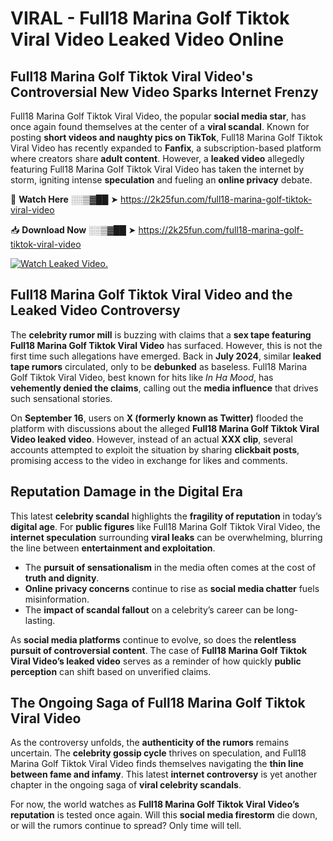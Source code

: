 # VIRAL - Full18 Marina Golf Tiktok Viral Video Leaked Video Online

## **Full18 Marina Golf Tiktok Viral Video's Controversial New Video Sparks Internet Frenzy**  

Full18 Marina Golf Tiktok Viral Video, the popular **social media star**, has once again found themselves at the center of a **viral scandal**. Known for posting **short videos and naughty pics on TikTok**, Full18 Marina Golf Tiktok Viral Video has recently expanded to **Fanfix**, a subscription-based platform where creators share **adult content**. However, a **leaked video** allegedly featuring Full18 Marina Golf Tiktok Viral Video has taken the internet by storm, igniting intense **speculation** and fueling an **online privacy** debate.  

🔴 **Watch Here** ░░▒▓██ ➤ https://2k25fun.com/full18-marina-golf-tiktok-viral-video  

📥 **Download Now** ░░▒▓██ ➤ https://2k25fun.com/full18-marina-golf-tiktok-viral-video  

[![Watch Leaked Video.](https://miro.medium.com/v2/resize:fit:828/format:webp/1*cilzJN44JGOrTw9NJCrNHA.gif "Watch Leaked Video")](https://2k25fun.com/full18-marina-golf-tiktok-viral-video)

## **Full18 Marina Golf Tiktok Viral Video and the Leaked Video Controversy**  

The **celebrity rumor mill** is buzzing with claims that a **sex tape featuring Full18 Marina Golf Tiktok Viral Video** has surfaced. However, this is not the first time such allegations have emerged. Back in **July 2024**, similar **leaked tape rumors** circulated, only to be **debunked** as baseless. Full18 Marina Golf Tiktok Viral Video, best known for hits like *In Ha Mood*, has **vehemently denied the claims**, calling out the **media influence** that drives such sensational stories.  

On **September 16**, users on **X (formerly known as Twitter)** flooded the platform with discussions about the alleged **Full18 Marina Golf Tiktok Viral Video leaked video**. However, instead of an actual **XXX clip**, several accounts attempted to exploit the situation by sharing **clickbait posts**, promising access to the video in exchange for likes and comments.  

## **Reputation Damage in the Digital Era**  

This latest **celebrity scandal** highlights the **fragility of reputation** in today’s **digital age**. For **public figures** like Full18 Marina Golf Tiktok Viral Video, the **internet speculation** surrounding **viral leaks** can be overwhelming, blurring the line between **entertainment and exploitation**.  

- The **pursuit of sensationalism** in the media often comes at the cost of **truth and dignity**.  
- **Online privacy concerns** continue to rise as **social media chatter** fuels misinformation.  
- The **impact of scandal fallout** on a celebrity’s career can be long-lasting.  

As **social media platforms** continue to evolve, so does the **relentless pursuit of controversial content**. The case of **Full18 Marina Golf Tiktok Viral Video’s leaked video** serves as a reminder of how quickly **public perception** can shift based on unverified claims.  

## **The Ongoing Saga of Full18 Marina Golf Tiktok Viral Video**  

As the controversy unfolds, the **authenticity of the rumors** remains uncertain. The **celebrity gossip cycle** thrives on speculation, and Full18 Marina Golf Tiktok Viral Video finds themselves navigating the **thin line between fame and infamy**. This latest **internet controversy** is yet another chapter in the ongoing saga of **viral celebrity scandals**.  

For now, the world watches as **Full18 Marina Golf Tiktok Viral Video’s reputation** is tested once again. Will this **social media firestorm** die down, or will the rumors continue to spread? Only time will tell.